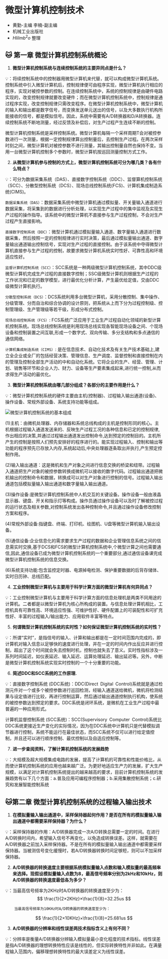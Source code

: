 # 微型计算机控制技术

- 黄勤-主编 李楠-副主编
- 机械工业出版社
- $Hlilmb^2o$ 整理

## :cat: 第一章 微型计算机控制系统概论



1. **微型计算机控制系统与连续控制系统的主要异同点是什么？**

:bulb:：将续控制系统中的控制器用微型计算机来代替，就可以构成微型计算机系统。控制系统中引入微型计算机后，控制规律便可由程序实现，微型计算机执行相应的程序，实现对被控参数的控制。在连续控制系统中，系统的控制规律是由硬件电路实现的，改变控制规律就要改变硬件；而在微型计算机控制系统中，控制规律是通过程序实现，改变控制规律只需改变程序。在微型计算机控制系统中，微型计算机的输入和输出都是数字信号，而变换发送单元送出的信号，以及大多数执行机构所能接收的信号，都是模拟信号。因此，系统中需要有A/D转换器和D/A转换器。连续控制系统不断地测量，经过反馈及补偿后，对生产过程产生连续不断的控制。

微型计算机控制系统是采样控制系统。微型计算机每隔一个采样周期T会对被控参数进行一次测量，根据一定控制规律算出控制量后，去控制生产过程。在两次采样时刻之间，微型计算机对被控参数不进行测量，其输出控制量自然也保持不变。当用一台微型计算机控制多个参数时，微型计算机按巡回测量控制方式工作。



2. **从微型计算机参与控制的方式上，微型计算机控制系统可分为哪几类？各有什么特点？**

:bulb:：可分为数据采集系统（DAS）、直接数字控制系统（DDC）、监督算机控制系统（SCC）、分散型控制系统（DCS）、现场总线控制系统(FCS)、计算机集成制造系统(CIMS)。

`数据采集系统（DAS）`：数据采集系统中微型计算机通过模拟量、开关量输入通道进行数据采集，将采集到的数据进行分析处理，以实现生产过程中的集中监视及实现生产过程的操作指导。该系统中的微型计算机不直接参与生产过程控制，不会对生产过程产生直接影响。

`直接数字控制系统（DDC）`：微型计算机通过模拟量输入通道、数字量输入通道进行数据采集，然后按照一定的控制规律进行实时决策，最后通过模拟量输出通道、数字量输出通道输出控制信号，实现对生产过程的直接控制。由于该系统中夺得微型计算机直接参与生产过程的控制，故要求微型计算机系统实时性好、可靠性高和环境适应性好。

`监督计算机控制系统（SCC）`：SCC系统是一种两级微型计算机控制系统，其中DDC级微型计算机完成生产过程的直接数字控制；SSC级微型计算机则根据生产过程的工作状况和已定的数学模型，进行最优化分析计算，产生最优给定值，交由DDC级微型计算机执行。

`分散型控制系统（DCS）`：DCS系统利用多台微型计算机，采用分散控制、集中操作、分级管理、分而自治和综合协调的设计原则，把系统从上而下分为过程控制级、控制管理级、生产管理级等若干级，形成分布式控制。    

`现场总线控制系统（FCS）`: FCS系统广泛应用于工业生产过程自动化领域的新型计算机控制系统。现场总线控制系统是利用现场总线实现各智能现场设备之间、个现场设备和控制装置之间互联,形成一个数字式、双向传输、多分支结构和多点通信的通信网络。     

`计算机集成制造系统（CIMS）`: 是在信息技术、自动化技术及有关生产技术基础上,建立全企业或全厂的包括经营决策、管理信息、生产调度、监督控制和直接控制在内的管理及控制全部生产活动的中和自动化系统。它将企业的生产、经营、管理、计划、销售等环节和企业人力、财力、设备等生产要素集成起来,进行统一控制,从而求得生产活动的最优化。



3. **微型计算机控制系统由哪几部分组成？各部分的主要作用是什么？**

:bulb:：微型计算机控制系统的硬件主要由主机(控制器)、过程输入输出通道(设备)、操作设备、常规外部设备、系统支持功能等组成。 

![微型计算机控制系统的基本组成](https://images.gitee.com/uploads/images/2021/0206/183520_600e9dec_2267314.png "微型计算机控制系统的基本组成.png")

(1)主机：由微机处理器、内存储器和系统总线构成的主机是控制形同的核心。主机根据过程输入通道发送来的、反映生产过程工况的各种信息和已定的控制规律,作出相应的决策,并通过过程输出通道发出控制命令,达到预定的控制目的。主机所产生的控制是按照人们预先安排好的程序进行的。能实现过程输入、控制和输出等功能的程序预先已存放入内存,系统起动后,中央处理器逐条取出并执行,产生预定控制作用。 

(2)输入输出通道：这是微机和生产对象之间进行信息交换的桥梁和纽带。过程输入通道把生产对象的被控参数转换成微机可以接收的数字代码。过程输出通道把微机输出的控制命令和数据，转换成可以对生产对象进行控制的信号。过程输入输出通道包括模拟量输入输出通道和数字量输入输出通道。 

(3)操作设备:是微型计算机控制系统中人机交互的关键设备。操作设备一般由液晶显示器、键盘、开关和指示灯等构成。操作员通过操作设备可以及时了解被控过程的运行状态及相关参数,对控制系统发出各种控制命令,并且通过操作设备修改控制方案和程序。 

(4)常规外部设备:指键盘、终端、打印机、绘图机、U盘等微型计算机输入输出设备。 

(5)通信设备:企业信息化的需求要求生产过程的数据和企业管理信息系统之间的信息需实时交换,基于DCS和FCS的微型计算机控制系统中,个微型计算之间也需要通信,因此,通信设备已成为微型计算机控制系统的一个重要部分,通过通信设备课完成微型计算机控制系统的信息交换。 

(6)系统支持功能:包含监控定时器、电源掉电检测、保护重要数据的后背存储体、实时日历钟、总线匹配。



4. **工业控制微型计算机与主要用于科学计算方面的微型计算机有何异同点？**

:bulb:：工业控制微型计算机与主要用于科学计算方面的信息处理机是两类不同用途的计算机。二者都是以微型计算机为核心所构成的装置。与信息处理计算机相比，工控机具有可靠性高、环境适应性强、可维护性好、硬件配置上的可装配性和可扩充性好、丰富的过程输入/输出能力、应用软件丰富等特点。



5. **何谓微型计算机控制系统的实时性？如何保证微型计算机控制系统的实时性？**

:bulb:：所谓“实时”，是指信号的输入、计算和输出都是在一定时间范围内完成的，即计算机对输入信息以足够快的速度进行处理，并在一定的时间内作出反应并进行控制，超出了这个时间就会失去控制时机，控制也就失去了意义。实时性指标涉及一系列时间延迟，如仪表延迟、输入延迟、运算处理延迟、输出延迟等。另外，中断是微型计算机控制系统实现实时控制的一个十分重要的功能。



6. **简述DDC和SCC系统的工作原理.**

:bulb:：直接数字控制系统 (DDC系统)：DDC(Direct Digital Control)系统就是通过检测元件对一个或多个被控参数进行巡回检测，经输入通道送给微机，微机将检测结果与设定值进行比较，再进行控制运算，然后通过输出通道控制执行机构，使系统的被控参数达到预定的要求。DDC系统是闭环系统，是微机在工业生产过程中最普遍的一种应用形式。

计算机监督控制系统 (SCC系统)：SCC(Supervisory Computer Control)系统比DDC系统更接近生产变化的实际情况，因为在DDC系统中计算机只是代替模拟调节器进行控制，系统不能运行在最佳状态，而SCC系统不仅可以进行给定值控制，并且还可以进行顺序控制、最优控制以及自适应控制等。



7. **进一步查阅资料，了解计算机控制系统的发展趋势**

:bulb:：大规模及超大规模集成电路的发展，提高了计算机的可靠性和性能价格比，从而使计算机控制系统的应用也越来越广泛。为更好地适应生产力的发展，扩大生产规模，以满足对计算机控制系统提出的越来越高的要求，目前计算机控制系统的发展趋势有以下几个方面：a.普及应用可编程序控制器；b.采用集散控制系统；c.研究和发展智能控制系统



## :cat:第二章 微型计算机控制系统的过程输入输出技术

1. **在模拟量输入输出通道中，采样保持器起何作用？是否在所有的模拟量输入输出通道中都需要采样保持器？为什么？** 

:bulb:：采样保持器的作用：A/D转换器完成一次A/D转换总需要一定的时间。在进行A/D转换时间内，希望输入信号不再变化，以免造成转换误差。这样，就需要在A/D转换器之前加入采样保持器。不是在所有的模拟量输入输出通道中都需要采样保持器。当被测信号变化缓慢时，若A/D转换器转换时间足够短，则可以不加采样保持器。

  

2. **A/D转换器的转换速度主要根据系统模拟量输入点数和输入模拟量的最高频率来选择。现假设模拟量输入点数为8，最高信号频率分别为2kHz和10kHz，则A/D转换器的转换速度最低各为多少？** 

:bulb:：当最高信号频率为2KHz时A/D转换器的转换速度至少为：
$$
\frac{1}{2×2KHz}×\frac{1}{8}=32.25us
$$

        当最高信号频率为10KHz时A/D转换器的转换速度至少为：
$$
\frac{1}{2×10KHz}×\frac{1}{8}=25.681us
$$

3. **A/D转换器的分辨率和线性误差两技术指标含义上有何不同？**

:bulb:：分辨率是衡量A/D转换器分辨输入模拟量最小变化程度的技术指标。线性误差是指A/D转换器的理想转换特性应该是线性的，但实际转换特性并非如此。在满量程输入范围内，偏移理想转换特性的最大误差定义为线性误差。

